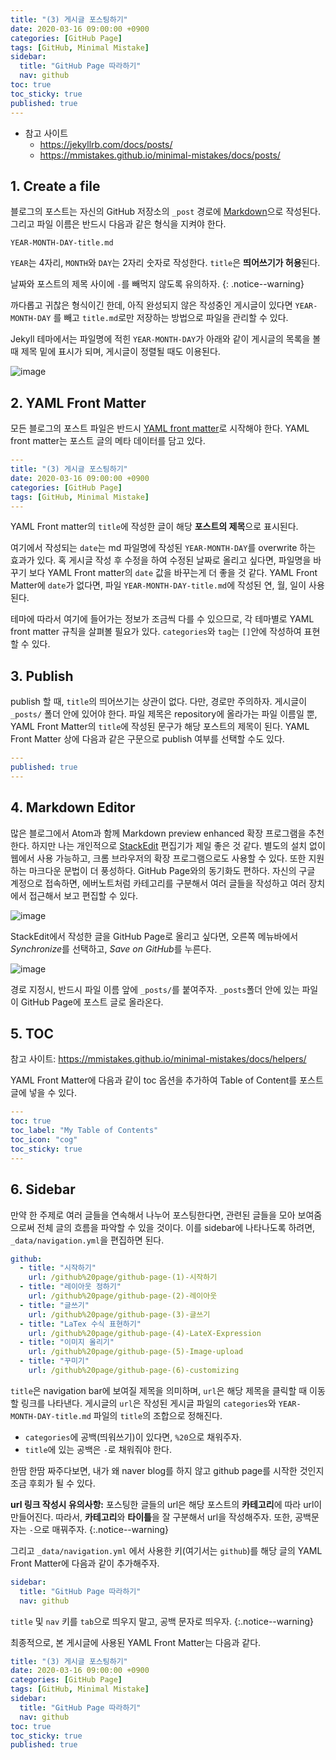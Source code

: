 ```yaml
---
title: "(3) 게시글 포스팅하기"
date: 2020-03-16 09:00:00 +0900
categories: [GitHub Page]
tags: [GitHub, Minimal Mistake]
sidebar:
  title: "GitHub Page 따라하기"
  nav: github
toc: true
toc_sticky: true
published: true
---
```


- 참고 사이트
	- <https://jekyllrb.com/docs/posts/>
	- <https://mmistakes.github.io/minimal-mistakes/docs/posts/>


## 1. Create a file

블로그의 포스트는 자신의 GitHub 저장소의 `_post` 경로에 [Markdown](https://daringfireball.net/projects/markdown/)으로 작성된다. 그리고 파일 이름은 반드시 다음과 같은 형식을 지켜야 한다.
```
YEAR-MONTH-DAY-title.md
```
`YEAR`는 4자리, `MONTH`와 `DAY`는 2자리 숫자로 작성한다. `title`은 **띄어쓰기가 허용**된다.

날짜와 포스트의 제목 사이에 `-`를 빼먹지 않도록 유의하자.
{: .notice--warning}

까다롭고 귀찮은 형식이긴 한데, 아직 완성되지 않은 작성중인 게시글이 있다면 `YEAR-MONTH-DAY` 를 빼고 `title.md`로만 저장하는 방법으로 파일을 관리할 수 있다.

Jekyll 테마에서는 파일명에 적힌 `YEAR-MONTH-DAY`가 아래와 같이 게시글의 목록을 볼 때 제목 밑에 표시가 되며, 게시글이 정렬될 때도 이용된다. 

![image](https://user-images.githubusercontent.com/61964210/203225223-a15376ec-5743-47f7-b4a9-609069cebb97.png)



## 2. YAML Front Matter

모든 블로그의 포스트 파일은 반드시 [YAML front matter](https://jekyllrb.com/docs/front-matter/)로 시작해야 한다. YAML front matter는 포스트 글의 메타 데이터를 담고 있다.

``` yml 
---
title: "(3) 게시글 포스팅하기"
date: 2020-03-16 09:00:00 +0900
categories: [GitHub Page]
tags: [GitHub, Minimal Mistake]
---
```
YAML Front matter의 `title`에 작성한 글이 해당 **포스트의 제목**으로 표시된다.

여기에서 작성되는 `date`는 md 파일명에 작성된 `YEAR-MONTH-DAY`를 overwrite 하는 효과가 있다. 혹 게시글 작성 후 수정을 하여 수정된 날짜로 올리고 싶다면, 파일명을 바꾸기 보다 YAML Front matter의 `date` 값을 바꾸는게 더 좋을 것 같다. YAML Front Matter에 `date`가 없다면, 파일 `YEAR-MONTH-DAY-title.md`에 작성된 연, 월, 일이 사용된다.

테마에 따라서 여기에 들어가는 정보가 조금씩 다를 수 있으므로, 각 테마별로 YAML front matter 규칙을 살펴볼 필요가 있다. `categories`와 `tag`는 `[]`안에 작성하여 표현할 수 있다.


## 3. Publish

publish 할 때, `title`의 띄어쓰기는 상관이 없다. 다만, 경로만 주의하자. 게시글이 `_posts/` 폴더 안에 있어야 한다.
파일 제목은 repository에 올라가는 파일 이름일 뿐, YAML Front Matter의 `title`에 작성된 문구가 해당 포스트의 제목이 된다. YAML Front Matter 상에 다음과 같은 구문으로 publish 여부를 선택할 수도 있다.

``` yml 
---
published: true
---
```

## 4. Markdown Editor

많은 블로그에서 Atom과 함께 Markdown preview enhanced 확장 프로그램을 추천한다. 하지만 나는 개인적으로 [StackEdit](https://stackedit.io/app#) 편집기가 제일 좋은 것 같다.
별도의 설치 없이 웹에서 사용 가능하고, 크롬 브라우저의 확장 프로그램으로도 사용할 수 있다. 또한 지원하는 마크다운 문법이 더 풍성하다. GitHub Page와의 동기화도 편하다. 자신의 구글 계정으로 접속하면, 에버노트처럼 카테고리를 구분해서 여러 글들을 작성하고 여러 장치에서 접근해서 보고 편집할 수 있다.

![image](https://user-images.githubusercontent.com/4952571/38148090-eb4ff8fa-348f-11e8-90e3-8b585a1c31ab.png)

StackEdit에서 작성한 글을 GitHub Page로 올리고 싶다면, 오른쪽 메뉴바에서 *Synchronize*를 선택하고, *Save on GitHub*를 누른다.

![image](https://user-images.githubusercontent.com/61964210/77400558-bbe1c180-6dee-11ea-803a-d670c3b8b9eb.png)

경로 지정시, 반드시 파일 이름 앞에 `_posts/`를 붙여주자. `_posts`폴더 안에 있는 파일이 GitHub Page에 포스트 글로 올라온다.


## 5. TOC

참고 사이트: <https://mmistakes.github.io/minimal-mistakes/docs/helpers/>

YAML Front Matter에 다음과 같이 toc 옵션을 추가하여 Table of Content를 포스트 글에 넣을 수 있다.

``` yml 
---
toc: true
toc_label: "My Table of Contents"
toc_icon: "cog"
toc_sticky: true
---
```

## 6. Sidebar

만약 한 주제로 여러 글들을 연속해서 나누어 포스팅한다면, 관련된 글들을 모아 보여줌으로써 전체 글의 흐름을 파악할 수 있을 것이다. 이를 sidebar에 나타나도록 하려면, `_data/navigation.yml`을 편집하면 된다.

``` yml
github:
  - title: "시작하기"
    url: /github%20page/github-page-(1)-시작하기
  - title: "레이아웃 정하기"
    url: /github%20page/github-page-(2)-레이아웃
  - title: "글쓰기"
    url: /github%20page/github-page-(3)-글쓰기
  - title: "LaTex 수식 표현하기"
    url: /github%20page/github-page-(4)-LateX-Expression
  - title: "이미지 올리기"
    url: /github%20page/github-page-(5)-Image-upload
  - title: "꾸미기"
    url: /github%20page/github-page-(6)-customizing
```

`title`은 navigation bar에 보여질 제목을 의미하며, `url`은 해당 제목을 클릭할 때 이동할 링크를 나타낸다. 게시글의 `url`은 작성된 게시글 파일의 `categories`와 `YEAR-MONTH-DAY-title.md` 파일의 `title`의 조합으로 정해진다.
- `categories`에 공백(띄워쓰기)이 있다면, `%20`으로 채워주자.
- `title`에 있는 공백은 `-`로 채워줘야 한다.

한땀 한땀 짜주다보면, 내가 왜 naver blog를 하지 않고 github page를 시작한 것인지 조금 후회가 될 수 있다.

**url 링크 작성시 유의사항:** 포스팅한 글들의 url은 해당 포스트의 **카테고리**에 따라 url이 만들어진다. 따라서, **카테고리**와 **타이틀**을 잘 구분해서 url을 작성해주자. 또한, 공백문자는 `-`으로 매꿔주자.
{:.notice--warning}

그리고 `_data/navigation.yml` 에서 사용한 키(여기서는 `github`)를 해당 글의 YAML Front Matter에 다음과 같이 추가해주자.

``` yml
sidebar:
  title: "GitHub Page 따라하기"
  nav: github
```
`title` 및 `nav` 키를 `tab`으로 띄우지 말고, 공백 문자로 띄우자.
{:.notice--warning}

최종적으로, 본 게시글에 사용된 YAML Front Matter는 다음과 같다.
``` yml
title: "(3) 게시글 포스팅하기"
date: 2020-03-16 09:00:00 +0900
categories: [GitHub Page]
tags: [GitHub, Minimal Mistake]
sidebar:
  title: "GitHub Page 따라하기"
  nav: github
toc: true
toc_sticky: true
published: true
```


<!--stackedit_data:
eyJoaXN0b3J5IjpbLTE2MzI1MzgwMzksLTIxMDI2MDU1NTksMT
AxNzk3Njk4MCwtMTk0NzUzNDc0OSw5MjIyMjg3MDcsMTg2NjQ1
MTEzOSwyMTAxOTY5NDIzLC0xMDgwNzM0OTgwLC0xODI4NTc1Nj
c1LDIwMTU1MDIyNTksLTE4NDU0MDI0NjcsMTQ1NjM4NTI5MCwt
MjA5MzYzOTU1MywtMzk3NTM1NzQsLTEzOTMzMjY1Ml19
-->